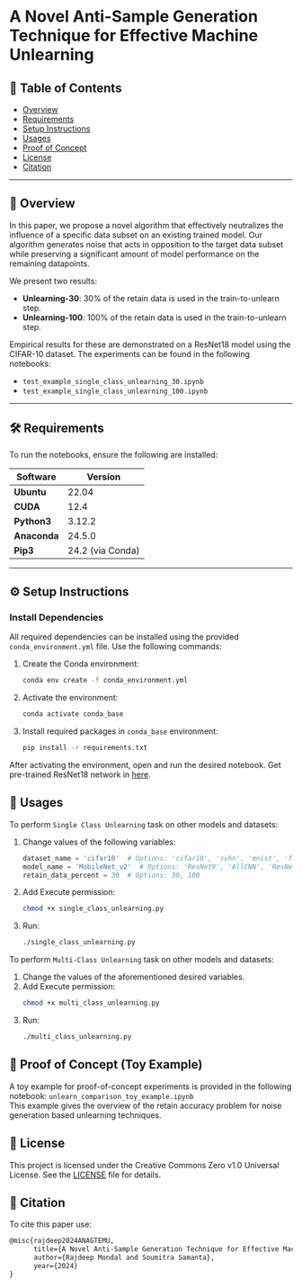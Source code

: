 # A Novel Anti-Sample Generation Technique for Effective Machine Unlearning

## 📑 Table of Contents
- [Overview](#-overview)
- [Requirements](#%EF%B8%8F-requirements)
- [Setup Instructions](#%EF%B8%8F-setup-instructions)
- [Usages](#-usages)
- [Proof of Concept](#-proof-of-concept-toy-example)
- [License](#-license)
- [Citation](#-citation)

---

## 📖 Overview
In this paper, we propose a novel algorithm that effectively neutralizes the influence of a specific data subset on an existing trained model. Our algorithm generates noise that acts in opposition to the target data subset while preserving a significant amount of model performance on the remaining datapoints. 

We present two results:  
- **Unlearning-30**: 30% of the retain data is used in the train-to-unlearn step.  
- **Unlearning-100**: 100% of the retain data is used in the train-to-unlearn step.  

Empirical results for these are demonstrated on a ResNet18 model using the CIFAR-10 dataset. The experiments can be found in the following notebooks:  
- `test_example_single_class_unlearning_30.ipynb`  
- `test_example_single_class_unlearning_100.ipynb`  

---

## 🛠️ Requirements
To run the notebooks, ensure the following are installed:

| Software      | Version   |
|---------------|-----------|
| **Ubuntu**    | 22.04     |
| **CUDA**      | 12.4      |
| **Python3**    | 3.12.2    |
| **Anaconda**  | 24.5.0    |
| **Pip3**       | 24.2 (via Conda) |

---

## ⚙️ Setup Instructions

### Install Dependencies
All required dependencies can be installed using the provided `conda_environment.yml` file. Use the following commands:  

1. Create the Conda environment:
   ```bash
   conda env create -f conda_environment.yml
   
2. Activate the environment:
   ```bash
   conda activate conda_base

3. Install required packages in `conda_base` environment:
   ```bash
   pip install -r requirements.txt
   
After activating the environment, open and run the desired notebook. Get pre-trained ResNet18 network in [here](https://drive.google.com/file/d/1VFkBE7C8aAKxFdYd1O-HQzSSMBkwgD9B/view?usp=drive_link).

## 🚀 Usages

To perform `Single Class Unlearning` task on other models and datasets:

1. Change values of the following variables:  
   ```python
   dataset_name = 'cifar10'  # Options: 'cifar10', 'svhn', 'mnist', 'fashionMNIST'
   model_name = 'MobileNet_v2'  # Options: 'ResNet9', 'AllCNN', 'ResNet18', 'MobileNet_v2'
   retain_data_percent = 30  # Options: 30, 100


3. Add Execute permission:  
   ```bash
   chmod +x single_class_unlearning.py

4. Run: 
   ```bash
   ./single_class_unlearning.py


To perform `Multi-Class Unlearning` task on other models and datasets:  

1. Change the values of the aforementioned desired variables.  
2. Add Execute permission:  
   ```bash
   chmod +x multi_class_unlearning.py

3. Run: 
   ```bash
   ./multi_class_unlearning.py

## 💭 Proof of Concept (Toy Example)  

A toy example for proof-of-concept experiments is provided in the following notebook:
`unlearn_comparison_toy_example.ipynb`  
This example gives the overview of the retain accuracy problem for noise generation based unlearning techniques.

## 📜 License  
This project is licensed under the Creative Commons Zero v1.0 Universal License. See the [LICENSE](https://github.com/rjdpm/anti-samples/blob/main/LICENSE.md) file for details.

## 📝 Citation  
To cite this paper use:
```latex
@misc{rajdeep2024ANAGTEMU,
      title={A Novel Anti-Sample Generation Technique for Effective Machine Unlearning}, 
      author={Rajdeep Mondal and Soumitra Samanta},
      year={2024}
}


